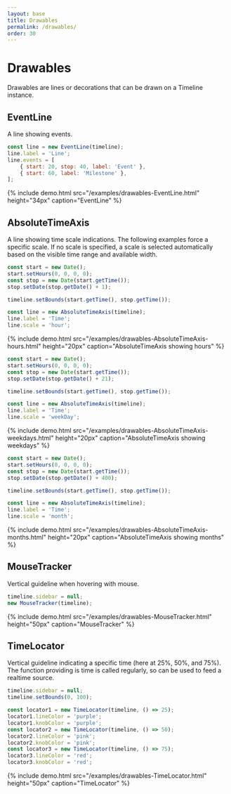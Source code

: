 ```yaml
---
layout: base
title: Drawables
permalink: /drawables/
order: 30
---
```


# Drawables

Drawables are lines or decorations that can be drawn on a Timeline instance.

## EventLine

A line showing events.

```javascript
const line = new EventLine(timeline);
line.label = 'Line';
line.events = [
    { start: 20, stop: 40, label: 'Event' },
    { start: 60, label: 'Milestone' },
];
```

{% include demo.html src="/examples/drawables-EventLine.html"
                     height="34px"
                     caption="EventLine" %}

## AbsoluteTimeAxis

A line showing time scale indications. The following examples force a specific scale. If no scale is specified, a scale is selected automatically based on the visible time range and available width.

```javascript
const start = new Date();
start.setHours(0, 0, 0, 0);
const stop = new Date(start.getTime());
stop.setDate(stop.getDate() + 1);

timeline.setBounds(start.getTime(), stop.getTime());

const line = new AbsoluteTimeAxis(timeline);
line.label = 'Time';
line.scale = 'hour';
```

{% include demo.html src="/examples/drawables-AbsoluteTimeAxis-hours.html"
                     height="20px"
                     caption="AbsoluteTimeAxis showing hours" %}

```javascript
const start = new Date();
start.setHours(0, 0, 0, 0);
const stop = new Date(start.getTime());
stop.setDate(stop.getDate() + 21);

timeline.setBounds(start.getTime(), stop.getTime());

const line = new AbsoluteTimeAxis(timeline);
line.label = 'Time';
line.scale = 'weekDay';
```

{% include demo.html src="/examples/drawables-AbsoluteTimeAxis-weekdays.html"
                     height="20px"
                     caption="AbsoluteTimeAxis showing weekdays" %}

```javascript
const start = new Date();
start.setHours(0, 0, 0, 0);
const stop = new Date(start.getTime());
stop.setDate(stop.getDate() + 400);

timeline.setBounds(start.getTime(), stop.getTime());

const line = new AbsoluteTimeAxis(timeline);
line.label = 'Time';
line.scale = 'month';
```

{% include demo.html src="/examples/drawables-AbsoluteTimeAxis-months.html"
                     height="20px"
                     caption="AbsoluteTimeAxis showing months" %}

## MouseTracker

Vertical guideline when hovering with mouse.

```javascript
timeline.sidebar = null;
new MouseTracker(timeline);
```

{% include demo.html src="/examples/drawables-MouseTracker.html"
                     height="50px"
                     caption="MouseTracker" %}


## TimeLocator

Vertical guideline indicating a specific time (here at 25%, 50%, and 75%). The function providing is time is called regularly, so can be used to feed a realtime source.

```javascript
timeline.sidebar = null;
timeline.setBounds(0, 100);

const locator1 = new TimeLocator(timeline, () => 25);
locator1.lineColor = 'purple';
locator1.knobColor = 'purple';
const locator2 = new TimeLocator(timeline, () => 50);
locator2.lineColor = 'pink';
locator2.knobColor = 'pink';
const locator3 = new TimeLocator(timeline, () => 75);
locator3.lineColor = 'red';
locator3.knobColor = 'red';
```

{% include demo.html src="/examples/drawables-TimeLocator.html"
                     height="50px"
                     caption="TimeLocator" %}
